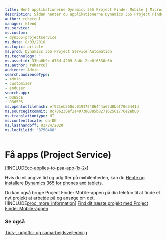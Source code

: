 ```yaml
---
title: Hent applikationerne Dynamics 365 Project Finder Mobile | MicrosoftDocs
description: Sådan henter du applikationerne Dynamics 365 Project Finder Mobile
author: ruhercul
manager: kfend
ms.service: ''
ms.custom:
- dyn365-projectservice
ms.date: 8/03/2018
ms.topic: article
ms.prod: Dynamics 365 Project Service Automation
ms.technology: ''
ms.assetid: 33ba0b9c-d76d-4209-8a0c-2cb8f6330c6b
ms.author: ruhercul
audience: Admin
search.audienceType:
- admin
- customizer
- enduser
search.app:
- D365CE
- D365PS
ms.openlocfilehash: ef921eb550dc019872406444a62d8bef70e5441d
ms.sourcegitcommit: 8c786230ef2a497280885b827162561776e2eb00
ms.translationtype: HT
ms.contentlocale: da-DK
ms.lasthandoff: 03/24/2020
ms.locfileid: "3750468"
---
```

# <a name="get-the-apps-project-service"></a>Få apps (Project Service)

[!INCLUDE[cc-applies-to-psa-app-1x-2x](../includes/cc-applies-to-psa-app-1x-2x.md)]

Hvis du vil angive tid og udgifter på mobilenheden, kan du [Hente og installere Dynamics 365 for phones and tablets](../mobile-app/dynamics-365-phones-tablets-users-guide.md).  
  
 Du kan også bruge Project Finder Mobile-appen på din telefon til at finde et nyt projekt at arbejde på og ansøge om det. [!INCLUDE[proc_more_information](../includes/proc-more-information.md)] [Find dit næste projekt med Project Finder Mobile-appen](../project-service/find-next-project-finder-mobile-app.md) 
  
### <a name="see-also"></a>Se også  
 [Tids-, udgifts- og samarbejdsvejledning](../project-service/time-expense-collaboration-guide.md)
